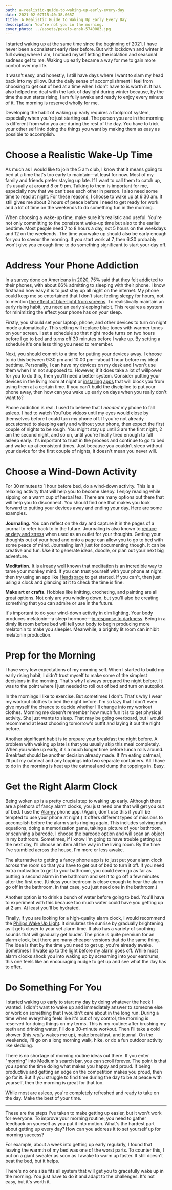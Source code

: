```yaml
---
path: a-realistic-guide-to-waking-up-early-every-day
date: 2021-02-07T15:40:38.065Z
title: A Realistic Guide to Waking Up Early Every Day
description: You're not you in the morning.
cover_photo: ../assets/pexels-ønsk-5740083.jpg
---
```

<!--StartFragment-->

I started waking up at the same time since the beginning of 2021. I have never been a consistent early riser before. But with lockdown and winter in full swing where I am, I noticed myself letting the isolation and seasonal sadness get to me. Waking up early became a way for me to gain more control over my life.

It wasn't easy, and honestly, I still have days where I want to slam my head back into my pillow. But the daily sense of accomplishment I feel from choosing to get out of bed at a time when I don't have to is worth it. It has also helped me deal with the lack of daylight during winter because, by the time the sun starts rising, I am fully awake and ready to enjoy every minute of it. The morning is reserved wholly for me.

Developing the habit of waking up early requires a foolproof system, especially when you're just starting out. The person you are in the morning is different from who you are during the rest of the day. You have to trick your other self into doing the things you want by making them as easy as possible to accomplish.

# Choose a Realistic Wake-Up Time

As much as I would like to join the 5 am club, I know that it means going to bed at a time that's too early to maintain—at least for now. Most of my family and friends prefer staying up late. If I want to call them to catch up, it's usually at around 8 or 9 pm. Talking to them is important for me, especially now that we can't see each other in person. I also need some time to read at night. For these reasons, I choose to wake up at 6:30 am. It still gives me about 2 hours of peace before I need to get ready for work and a lot of time on the weekends to do something fun in the morning.

When choosing a wake-up time, make sure it's realistic and useful. You're not only committing to the consistent wake-up time but also to the earlier bedtime. Most people need 7 to 8 hours a day, not 5 hours on the weekdays and 12 on the weekends. The time you wake up should also be early enough for you to savour the morning. If you start work at 7, then 6:30 probably won't give you enough time to do something significant to start your day off.

# Address Your Phone Addiction

In a [survey](https://www.reviews.org/mobile/cell-phone-addiction/#Smart_Phone_Addiction_Stats) done on Americans in 2020, 75% said that they felt addicted to their phones, with about 66% admitting to sleeping with their phone. I know firsthand how easy it is to just stay up all night on the internet. My phone could keep me so entertained that I don't start feeling sleepy for hours, not to mention [the effect of blue-light from screens](https://www.sleepfoundation.org/children-and-sleep/how-blue-light-affects-kids-sleep). To realistically maintain an early rising habit, you need an early sleeping habit. This requires a system for minimizing the effect your phone has on your sleep.

Firstly, you should set your laptop, phone, and other devices to turn on night mode automatically. This setting will replace blue tones with warmer tones on your screen. I set a schedule so that night mode turns on two hours before I go to bed and turns off 30 minutes before I wake up. By setting a schedule it's one less thing you need to remember.

Next, you should commit to a time for putting your devices away. I choose to do this between 9:30 pm and 10:00 pm—about 1 hour before my ideal bedtime. Personally, I can have my devices on my desk and I won't use them when I'm not supposed to. However, if it does take a lot of willpower for you to do this, then you'll need a better system. Consider putting your devices in the living room at night or [installing](https://getcoldturkey.com/features/) [apps](https://www.inc.com/jeremy-goldman/6-apps-to-stop-your-smartphone-addiction.html) that will block you from using them at a certain time. If you can't build the discipline to put your phone away, then how can you wake up early on days when you really don't want to?

Phone addiction is real. I used to believe that I *needed* my phone to fall asleep. I had to watch YouTube videos until my eyes would close by themselves before I could turn my phone off. If you're not already accustomed to sleeping early and without your phone, then expect the first couple of nights to be rough. You might stay up until 3 am the first night, 2 am the second night, and so on, until you're finally tired enough to fall asleep early. It's important to trust in the process and continue to go to bed and wake-up at consistent times. Just because you couldn't sleep without your device for the first couple of nights, it doesn't mean you never will.

# Choose a Wind-Down Activity

For 30 minutes to 1 hour before bed, do a wind-down activity. This is a relaxing activity that will help you to become sleepy. I enjoy reading while sipping on a warm cup of herbal tea. There are many options out there that will help you to disconnect. You should find one that makes you look forward to putting your devices away and ending your day. Here are some examples.

**Journaling.** You can reflect on the day and capture it in the pages of a journal to refer back to in the future. Journaling is also known to [reduce anxiety and stress](https://www.urmc.rochester.edu/encyclopedia/content.aspx?ContentID=4552&ContentTypeID=1) when used as an outlet for your thoughts. Getting your thoughts out of your head and onto a page can allow you to go to bed with some peace of mind. Journaling isn't just for documenting though. It can be creative and fun. Use it to generate ideas, doodle, or plan out your next big adventure.

**Meditation.** It is already well known that meditation is an incredible way to tame your monkey mind. If you can trust yourself with your phone at night, then try using an app like [Headspace](https://www.headspace.com/) to get started. If you can't, then just using a clock and glancing at it to check the time is fine.

**Make art or crafts.** Hobbies like knitting, crocheting, and painting are all great options. Not only are you winding down, but you'll also be creating something that you can admire or use in the future.

It's important to do your wind-down activity in dim lighting. Your body produces melatonin—a sleep hormone—[in response to darkness](https://www.sleepfoundation.org/bedroom-environment/light-and-sleep). Being in a dimly lit room before bed will tell your body to begin producing more melatonin to make you sleepier. Meanwhile, a brightly lit room can inhibit melatonin production.

# Prep for the Morning

I have very low expectations of my morning self. When I started to build my early rising habit, I didn't trust myself to make some of the simplest decisions in the morning. That's why I always prepared the night before. It was to the point where I just needed to roll out of bed and turn on autopilot.

In the mornings I like to exercise. But sometimes I don't. That's why I wear my workout clothes to bed the night before. I'm so lazy that I don't even give myself the chance to decide whether I'll change into my workout clothes. Morning me doesn't remember how much fun it is to get physical activity. She just wants to sleep. That may be going overboard, but I would recommend at least choosing tomorrow's outfit and laying it out the night before.

Another significant habit is to prepare your breakfast the night before. A problem with waking up late is that you usually skip this meal completely. When you wake up early, it's a much longer time before lunch rolls around. Breakfast should be another decision already made. If I'm eating oatmeal, I'll put my oatmeal and any toppings into two separate containers. All I have to do in the morning is heat up the oatmeal and dump the toppings in. Easy.

# Get the Right Alarm Clock

Being woken up is a pretty crucial step to waking up early. Although there are a plethora of fancy alarm clocks, you just need one that will get you out of bed. I use the [Alarmy](https://apps.apple.com/ca/app/morning-alarm-clock-alarmy/id1163786766) phone app. (Again, don't use this if you'll be tempted to use your phone at night.) It offers different types of missions to accomplish before the alarm starts ringing again. This includes solving math equations, doing a memorization game, taking a picture of your bathroom, or scanning a barcode. I choose the barcode option and will scan an object in my bathroom. Sometimes, if I know I'm going to have trouble getting up the next day, I'll choose an item all the way in the living room. By the time I've stumbled across the house, I'm more or less awake.

The alternative to getting a fancy phone app is to just put your alarm clock across the room so that you have to get out of bed to turn it off. If you need extra motivation to get to your bathroom, you could even go as far as putting a second alarm in the bathroom and set it to go off a few minutes after the first one. (Unless your bedroom is close enough to hear the alarm go off in the bathroom. In that case, you just need one in the bathroom.)

Another option is to drink a bunch of water before going to bed. You'll have to experiment with this because too much water could have you getting up at 2 am. At least you'll be hydrated.

Finally, if you are looking for a high-quality alarm clock, I would recommend the [Philips Wake Up Light](https://www.philips.ca/c-p/HF3520_60/smartsleep-wake-up-light). It simulates the sunrise by gradually brightening as it gets closer to your set alarm time. It also has a variety of soothing sounds that will gradually get louder. The price is quite premium for an alarm clock, but there are many cheaper versions that do the same thing. The idea is that by the time you need to get up, you're already awake. Sometimes I'll wake up to the light before my alarm goes off. While most alarm clocks shock you into waking up by screaming into your eardrums, this one feels like an encouraging nudge to get up and see what the day has to offer.

# Do Something For You

I started waking up early to start my day by doing whatever the heck I wanted. I didn't want to wake up and immediately answer to someone else or work on something that I wouldn't care about in the long run. During a time when everything feels like it's out of my control, the morning is reserved for doing things on my terms. This is my routine: after brushing my teeth and drinking water, I'll do a 30-minute workout. Then I'll take a cold shower (this *really* wakes me up), make breakfast, and journal. On the weekends, I'll go on a long morning walk, hike, or do a fun outdoor activity like sledding.

There is no shortage of morning routine ideas out there. If you enter ["morning"](https://medium.com/search?q=morning) into Medium's search bar, you can scroll forever. The point is that you spend the time doing what makes you happy and proud. If being productive and getting an edge on the competition makes you proud, then go for it. But if you struggle to find time during the day to be at peace with yourself, then the morning is great for that too.

While most are asleep, you're completely refreshed and ready to take on the day. Make the best of your time.

- - -

These are the steps I've taken to make getting up easier, but it won't work for everyone. To improve your morning routine, you need to gather feedback on yourself as you put it into motion. What's the hardest part about getting up every day? How can you address it to set yourself up for morning success?

For example, about a week into getting up early regularly, I found that leaving the warmth of my bed was one of the worst parts. To counter this, I put on a giant sweater as soon as I awake to warm up faster. It still doesn't beat the bed, but it helps.

There's no one size fits all system that will get you to gracefully wake up in the morning. You just have to do it and adapt to the challenges. It's not easy, but it's worth it.

<!--EndFragment-->